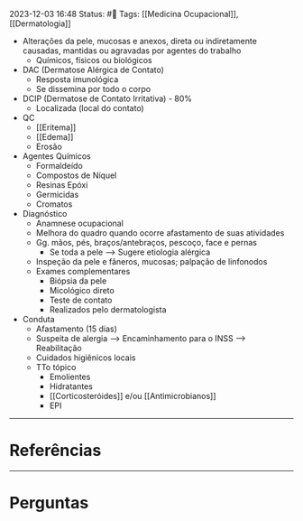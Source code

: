 2023-12-03 16:48
Status: #🌱 
Tags: [[Medicina Ocupacional]], [[Dermatologia]]
<br/>
- Alterações da pele, mucosas e anexos, direta ou indiretamente causadas, mantidas ou agravadas por agentes do trabalho
	- Químicos, físicos ou biológicos
- DAC (Dermatose Alérgica de Contato)
	- Resposta imunológica
	- Se dissemina por todo o corpo
- DCIP (Dermatose de Contato Irritativa) - 80%
	- Localizada (local do contato)
- QC
	- [[Eritema]]
	- [[Edema]]
	- Erosão
- Agentes Químicos
	- Formaldeído
	- Compostos de Níquel
	- Resinas Epóxi
	- Germicidas
	- Cromatos
- Diagnóstico
	- Anamnese ocupacional
	- Melhora do quadro quando ocorre afastamento de suas atividades 
	- Gg. mãos, pés, braços/antebraços, pescoço, face e pernas
		- Se toda a pele --> Sugere etiologia alérgica
	- Inspeção da pele e fâneros, mucosas; palpação de linfonodos
	- Exames complementares
		- Biópsia da pele
		- Micológico direto
		- Teste de contato
		- Realizados pelo dermatologista
- Conduta
	- Afastamento (15 dias)
	- Suspeita de alergia --> Encaminhamento para o INSS --> Reabilitação
	- Cuidados higiênicos locais
	- TTo tópico
		- Emolientes
		- Hidratantes
		- [[Corticosteróides]] e/ou [[Antimicrobianos]]
		- EPI
____
# Referências
---
# Perguntas

